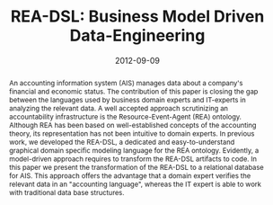 ---
abstract: An accounting information system (AIS) manages data about a company's financial
  and economic status. The contribution of this paper is closing the gap between the
  languages used by business domain experts and IT-experts in analyzing the relevant
  data. A well accepted approach scrutinizing an accountability infrastructure is
  the Resource-Event-Agent (REA) ontology. Although REA has been based on well-established
  concepts of the accounting theory, its representation has not been intuitive to
  domain experts. In previous work, we developed the REA-DSL, a dedicated and easy-to-understand
  graphical domain specific modeling language for the REA ontology. Evidently, a model-driven
  approach requires to transform the REA-DSL artifacts to code. In this paper we present
  the transformation of the REA-DSL to a relational database for AIS. This approach
  offers the advantage that a domain expert verifies the relevant data in an "accounting
  language", whereas the IT expert is able to work with traditional data base structures.
authors:
- Dieter Mayrhofer
- Christian Huemer
date: '2012-09-09'
featured: false
publication_types:
- '0'
publishDate: '2012-09-09'
title: 'REA-DSL: Business Model Driven Data-Engineering'
url_pdf: http://publik.tuwien.ac.at/files/PubDat_208589.pdf
---